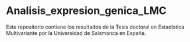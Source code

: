 # Analisis_expresion_genica_LMC
Este repositorio contiene los resultados de la Tesis doctoral en Estadística Multivariante por la Universidad de Salamanca en España.
